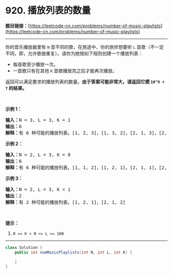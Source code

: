 # 920. 播放列表的数量

**题目链接：**[https://leetcode-cn.com/problems/number-of-music-playlists](https://leetcode-cn.com/problems/number-of-music-playlists)

---

<div class="content__1Y2H">
 <div class="notranslate">
  <p>你的音乐播放器里有&nbsp;<code>N</code>&nbsp;首不同的歌，在旅途中，你的旅伴想要听 <code>L</code>&nbsp;首歌（不一定不同，即，允许歌曲重复）。请你为她按如下规则创建一个播放列表：</p> 
  <ul> 
   <li>每首歌至少播放一次。</li> 
   <li>一首歌只有在其他 <code>K</code> 首歌播放完之后才能再次播放。</li> 
  </ul> 
  <p>返回可以满足要求的播放列表的数量。<strong>由于答案可能非常大，请返回它模&nbsp;<code>10^9 + 7</code>&nbsp;的结果。</strong></p> 
  <p>&nbsp;</p> 
  <p><strong>示例 1：</strong></p> 
  <pre class="language-text"><strong>输入：</strong>N = 3, L = 3, K = 1
<strong>输出：</strong>6
<strong>解释：</strong>有 6 种可能的播放列表。[1, 2, 3]，[1, 3, 2]，[2, 1, 3]，[2, 3, 1]，[3, 1, 2]，[3, 2, 1].
</pre> 
  <p><strong>示例 2：</strong></p> 
  <pre class="language-text"><strong>输入：</strong>N = 2, L = 3, K = 0
<strong>输出：</strong>6
<strong>解释：</strong>有 6 种可能的播放列表。[1, 1, 2]，[1, 2, 1]，[2, 1, 1]，[2, 2, 1]，[2, 1, 2]，[1, 2, 2]
</pre> 
  <p><strong>示例 3：</strong></p> 
  <pre class="language-text"><strong>输入：</strong>N = 2, L = 3, K = 1
<strong>输出：</strong>2
<strong>解释：</strong>有 2 种可能的播放列表。[1, 2, 1]，[2, 1, 2]
</pre> 
  <p>&nbsp;</p> 
  <p><strong>提示：</strong></p> 
  <ol> 
   <li><code>0 &lt;= K &lt; N &lt;= L &lt;= 100</code></li> 
  </ol> 
 </div>
</div>

---

```java
class Solution {
    public int numMusicPlaylists(int N, int L, int K) {
        
    }
}
```